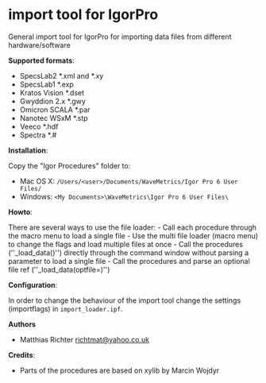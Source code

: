 import tool for IgorPro
=======================

General import tool for IgorPro for importing data files from different hardware/software

**Supported formats**:

  - SpecsLab2 *.xml and *.xy
  - SpecsLab1 *.exp
  - Kratos Vision *.dset
  - Gwyddion 2.x *.gwy
  - Omicron SCALA *.par
  - Nanotec WSxM *.stp
  - Veeco *.hdf
  - Spectra *.#

**Installation**:

Copy the "Igor Procedures" folder to:
  - Mac OS X: 	``/Users/<user>/Documents/WaveMetrics/Igor Pro 6 User Files/``
  - Windows: 	``<My Documents>\WaveMetrics\Igor Pro 6 User Files\``


**Howto**:

There are several ways to use the file loader:
	- Call each procedure through the macro menu to load a single file 
	- Use the multi file loader (macro menu) to change the flags and load multiple files at once
	- Call the procedures (''<name>_load_data()'') directly through the command window without parsing a parameter to load a single file
	- Call the procedures and parse an optional file ref (''<name>_load_data(optfile=<fileref>)'')

**Configuration**:

In order to change the behaviour of the import tool change the settings (importflags) in ``import_loader.ipf``.

**Authors**
  - Matthias Richter richtmat@yahoo.co.uk

**Credits**:
  - Parts of the procedures are based on xylib by Marcin Wojdyr
